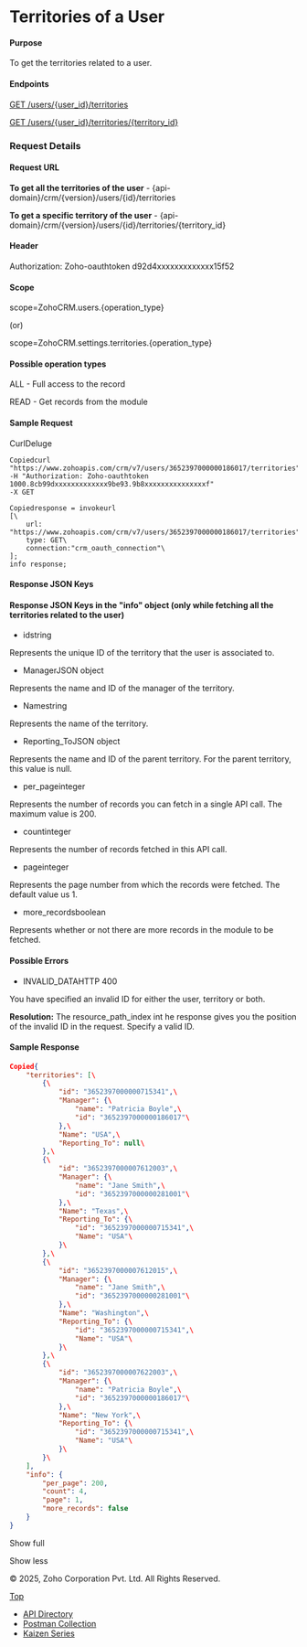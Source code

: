 
# Territories of a User

#### Purpose

To get the territories related to a user.

#### Endpoints

[GET /users/{user\_id}/territories](https://www.zoho.com/crm/developer/docs/api/v7/get-user-territories.html)

[GET /users/{user\_id}/territories/{territory\_id}](https://www.zoho.com/crm/developer/docs/api/v7/get-user-territories.html)

### Request Details

#### Request URL

**To get all the territories of the user** \- {api-domain}/crm/{version}/users/{id}/territories

**To get a specific territory of the user** \- {api-domain}/crm/{version}/users/{id}/territories/{territory\_id}

#### Header

Authorization: Zoho-oauthtoken d92d4xxxxxxxxxxxxx15f52

#### Scope

scope=ZohoCRM.users.{operation\_type}

(or)

scope=ZohoCRM.settings.territories.{operation\_type}

#### Possible operation types

ALL - Full access to the record

READ - Get records from the module

#### Sample Request

CurlDeluge

``` curl
Copiedcurl "https://www.zohoapis.com/crm/v7/users/3652397000000186017/territories"
-H "Authorization: Zoho-oauthtoken 1000.8cb99dxxxxxxxxxxxxx9be93.9b8xxxxxxxxxxxxxxxf"
-X GET
```

``` deluge
Copiedresponse = invokeurl
[\
	url: "https://www.zohoapis.com/crm/v7/users/3652397000000186017/territories"\
	type: GET\
	connection:"crm_oauth_connection"\
];
info response;
```

#### Response JSON Keys

#### Response JSON Keys in the "info" object (only while fetching all the territories related to the user)

- idstring



Represents the unique ID of the territory that the user is associated to.

- ManagerJSON object



Represents the name and ID of the manager of the territory.

- Namestring



Represents the name of the territory.

- Reporting\_ToJSON object



Represents the name and ID of the parent territory. For the parent territory, this value is null.

- per\_pageinteger



Represents the number of records you can fetch in a single API call. The maximum value is 200.

- countinteger



Represents the number of records fetched in this API call.

- pageinteger



Represents the page number from which the records were fetched. The default value us 1.

- more\_recordsboolean



Represents whether or not there are more records in the module to be fetched.


#### Possible Errors

- INVALID\_DATAHTTP 400



You have specified an invalid ID for either the user, territory or both.

**Resolution:** The resource\_path\_index int he response gives you the position of the invalid ID in the request. Specify a valid ID.


#### Sample Response

``` json
Copied{
    "territories": [\
        {\
            "id": "3652397000000715341",\
            "Manager": {\
                "name": "Patricia Boyle",\
                "id": "3652397000000186017"\
            },\
            "Name": "USA",\
            "Reporting_To": null\
        },\
        {\
            "id": "3652397000007612003",\
            "Manager": {\
                "name": "Jane Smith",\
                "id": "3652397000000281001"\
            },\
            "Name": "Texas",\
            "Reporting_To": {\
                "id": "3652397000000715341",\
                "Name": "USA"\
            }\
        },\
        {\
            "id": "3652397000007612015",\
            "Manager": {\
                "name": "Jane Smith",\
                "id": "3652397000000281001"\
            },\
            "Name": "Washington",\
            "Reporting_To": {\
                "id": "3652397000000715341",\
                "Name": "USA"\
            }\
        },\
        {\
            "id": "3652397000007622003",\
            "Manager": {\
                "name": "Patricia Boyle",\
                "id": "3652397000000186017"\
            },\
            "Name": "New York",\
            "Reporting_To": {\
                "id": "3652397000000715341",\
                "Name": "USA"\
            }\
        }\
    ],
    "info": {
        "per_page": 200,
        "count": 4,
        "page": 1,
        "more_records": false
    }
}

```

Show full

Show less

© 2025, Zoho Corporation Pvt. Ltd. All Rights Reserved.

[Top](https://www.zoho.com/crm/developer/docs/api/v7/get-user-territories.html#top)

- [API Directory](https://www.zoho.com/crm/developer/docs/api-directory.html?source_from=qlink_)
- [Postman Collection](https://www.postman.com/zohocrmdevelopers/workspace/zoho-crm-developers/overview?source_from=qlink_)
- [Kaizen Series](https://www.zoho.com/crm/developer/docs/kaizen-series-directory.html?source_from=qlink_)